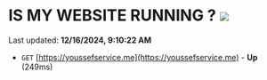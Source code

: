 # IS MY WEBSITE RUNNING ? [![](https://img.shields.io/static/v1?label=Sponsor&message=%E2%9D%A4&logo=GitHub&color=%23fe8e86)](https://github.com/sponsors/Youssef-Lehmam)

Last updated: **12/16/2024, 9:10:22 AM**

- `GET` [https://youssefservice.me](https://youssefservice.me) - **Up** (249ms)

